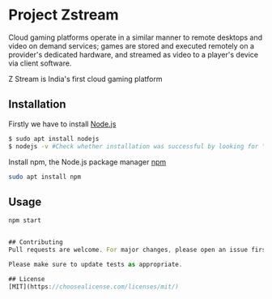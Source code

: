 # Project Zstream
Cloud gaming platforms operate in a similar manner to remote desktops and video on demand services; games are stored and executed remotely on a provider's dedicated hardware, and streamed as video to a player's device via client software. 

Z Stream is India's first cloud gaming platform 


## Installation
Firstly we have to install [Node.js](https://nodejs.org/en/) 

```bash
$ sudo apt install nodejs
$ nodejs -v #Check whether installation was successful by looking for "node" version
```

Install npm, the Node.js package manager [npm](https://www.npmjs.com/) 

```bash
sudo apt install npm
```

## Usage

```javascript
npm start


## Contributing
Pull requests are welcome. For major changes, please open an issue first to discuss what you would like to change.

Please make sure to update tests as appropriate.

## License
[MIT](https://choosealicense.com/licenses/mit/)
